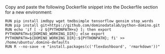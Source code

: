 Copy and paste the following Dockerfile snippet into the Dockerfile section for a new environment:

```
RUN pip install imdbpy wget tmdbsimple tensorflow gensim stop_words
RUN pip install git+https://github.com/dominodatalab/python-domino.git
RUN echo 'if [ -z ${PYTHONPATH+x} ]; then export PYTHONPATH=${DOMINO_WORKING_DIR}; else export PYTHONPATH=${DOMINO_WORKING_DIR}:${PYTHONPATH}; fi' >> /home/ubuntu/.domino-defaults
RUN R --no-save -e "install.packages(c('flexdashboard', 'rmarkdown'))"
```
